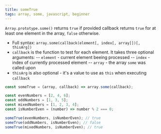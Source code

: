 ```yaml
---
title: someTrue
tags: array, some, javascript, beginner
---
```


`Array.prototype.some()` returns `true` if provided callback returns `true` for at least one element in the array, `false` otherwise.

- Full syntax: `array.some(callback(element[, index[, array]])[, thisArg])`
- `callback` is the function to test for each element. It takes three optional arguments:
-- `element` - current element beeing processed
-- `index` - index of currently processed element
-- `array` - the array `some` was called upon
- `thisArg` is also optional - it's a value to use as `this` when executing `callback`

```js
const someTrue = (array, callback) => array.some(callback);
```

```js
const evenNumbers = [2, 4, 6];
const oddNumbers = [1, 3, 5];
const mixedNumbers = [1, 2, 3, 4];
const isNumberEven = (number) => number % 2 === 0;

someTrue(evenNumbers, isNumberEven); // true
someTrue(oddNumbers, isNumberEven); // false
someTrue(mixedNumbers, isNumberEven); // true
```
